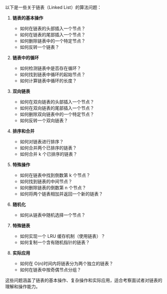 以下是一些关于链表（Linked List）的算法问题：

1. **链表的基本操作**

   - 如何在链表的头部插入一个节点？
   - 如何在链表的尾部插入一个节点？
   - 如何删除链表中的一个特定节点？
   - 如何反转一个链表？

2. **链表中的循环**

   - 如何检测链表中是否存在循环？
   - 如何找到链表中循环的起始节点？
   - 如何计算链表中循环的长度？

3. **双向链表**

   - 如何在双向链表的头部插入一个节点？
   - 如何在双向链表的尾部插入一个节点？
   - 如何删除双向链表中的一个特定节点？
   - 如何反转一个双向链表？

4. **排序和合并**

   - 如何对链表进行排序？
   - 如何合并两个已排序的链表？
   - 如何合并 k 个已排序的链表？

5. **特殊操作**

   - 如何在链表中找到倒数第 k 个节点？
   - 如何找到链表的中间节点？
   - 如何删除链表的倒数第 n 个节点？
   - 如何将两个链表相加并返回一个新的链表？

6. **随机化**

   - 如何从链表中随机选择一个节点？

7. **特殊链表**

   - 如何实现一个 LRU 缓存机制（使用链表）？
   - 如何复制一个含有随机指针的链表？

8. **实际应用**
   - 如何在 O(n)时间内将链表分为两个独立的链表？
   - 如何在链表中按奇偶节点分组？

这些问题涵盖了链表的基本操作、复杂操作和实际应用，适合考察面试者对链表的理解和操作能力。
